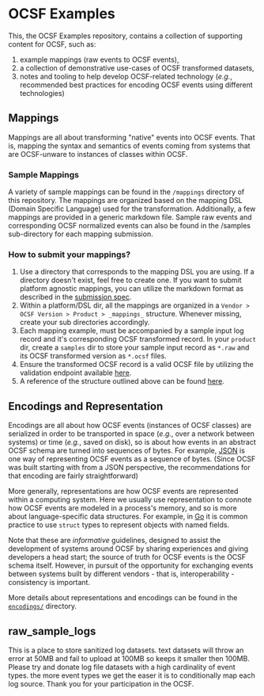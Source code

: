 # OCSF Examples

This, the OCSF Examples repository, contains a collection of
supporting content for OCSF, such as:

1. example mappings (raw events to OCSF events),
2. a collection of demonstrative use-cases of OCSF transformed
   datasets,
3. notes and tooling to help develop OCSF-related technology (_e.g._,
   recommended best practices for encoding OCSF events using different
   technologies)

## Mappings

Mappings are all about transforming "native" events into OCSF events.
That is, mapping the syntax and semantics of events coming from
systems that are OCSF-unware to instances of classes within OCSF.


### Sample Mappings

A variety of sample mappings can be found in the `/mappings` directory of this repository. The mappings are organized based on the mapping DSL (Domain Specific Language) used for the transformation. Additionally, a few mappings are provided in a generic markdown file. Sample raw events and corresponding OCSF normalized events can also be found in the /samples sub-directory for each mapping submission.

### How to submit your mappings?

1. Use a directory that corresponds to the mapping DSL you are using. If a directory doesn't exist, feel free to create one. If you want to submit platform agnostic mappings, you can utilize the markdown format as described in the [submission spec](https://github.com/ocsf/examples/blob/main/mappings/markdown/submission_spec.md).
2. Within a platform/DSL dir, all the mappings are organized in a `Vendor > OCSF Version > Product > _mappings_` structure. Whenever missing, create your sub directories accordingly.
3. Each mapping example, must be accompanied by a sample input log record and it's corresponding OCSF transformed record. In your `product` dir, create a `samples` dir to store your sample input record as `*.raw` and its OCSF transformed version as `*.ocsf` files.
4. Ensure the transformed OCSF record is a valid OCSF file by utilizing the validation endpoint available [here](https://schema.ocsf.io/doc/index.html#/Tools/SchemaWeb_SchemaController_validate).
5. A reference of the structure outlined above can be found [here](https://github.com/ocsf/examples/tree/main/mappings/markdown/AWS).

## Encodings and Representation

Encodings are all about how OCSF events (instances of OCSF classes)
are serialized in order to be transported in space (_e.g._, over a
network between systems) or time (_e.g._, saved on disk), so is about
how events in an abstract OCSF schema are turned into sequences of
bytes.  For example, [JSON](https://www.json.org/json-en.html) is one
way of representing OCSF events as a sequence of bytes.  (Since OCSF
was built starting with from a JSON perspective, the recommendations
for that encoding are fairly straightforward)

More generally, representations are how OCSF events are represented
within a computing system.  Here we usually use representation to
connote how OCSF events are modeled in a process's memory, and so is
more about language-specific data structures.  For example, in
[Go](https://go.dev/) it is common practice to use `struct` types to
represent objects with named fields.

Note that these are _informative_ guidelines, designed to assist the
development of systems around OCSF by sharing experiences and giving
developers a head start; the source of truth for OCSF events is the
OCSF schema itself.  However, in pursuit of the opportunity for
exchanging events between systems built by different vendors - that
is, interoperability - consistency is important.

More details about representations and encodings can be found in the
[`encodings/`](encodings/README.md) directory.


## raw_sample_logs
This is a place to store sanitized log datasets. text datasets will throw an error at 50MB and fail to upload at 100MB so keeps it smaller then 100MB. Please try and donate log file datasets with a high cardinality of event types. the more event types we get the easer it is to conditionally map each log source. Thank you for your participation in the OCSF.  